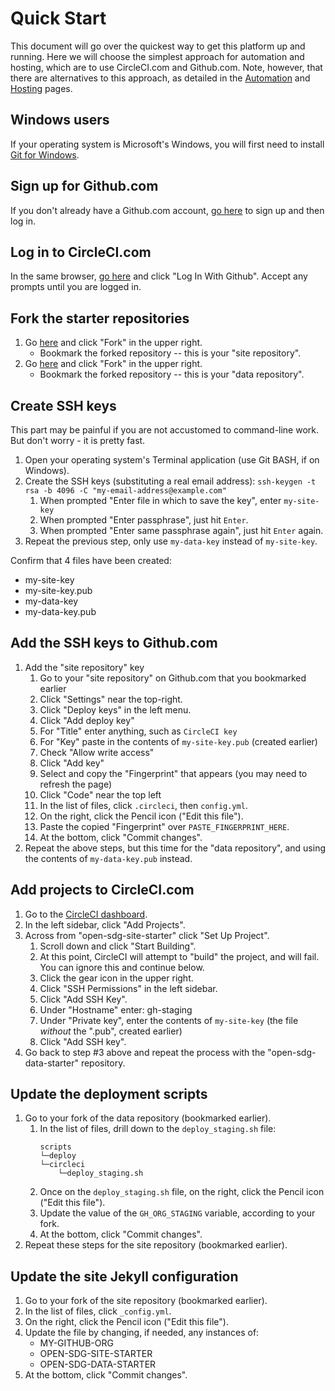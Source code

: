 # Quick Start

This document will go over the quickest way to get this platform up and running. Here we will choose the simplest approach for automation and hosting, which are to use CircleCI.com and Github.com. Note, however, that there are alternatives to this approach, as detailed in the [Automation](automation/index.md) and [Hosting](hosting/index.md) pages.

## Windows users

If your operating system is Microsoft's Windows, you will first need to install [Git for Windows](https://git-scm.com/download/win).

## Sign up for Github.com

If you don't already have a Github.com account, [go here](https://github.com/) to sign up and then log in.

## Log in to CircleCI.com

In the same browser, [go here](https://circleci.com/vcs-authorize/) and click "Log In With Github". Accept any prompts until you are logged in.

## Fork the starter repositories

1. Go [here](https://github.com/open-sdg/open-sdg-site-starter) and click "Fork" in the upper right.
    * Bookmark the forked repository -- this is your "site repository".
1. Go [here](https://github.com/open-sdg/open-sdg-data-starter) and click "Fork" in the upper right.
    * Bookmark the forked repository -- this is your "data repository".

## Create SSH keys

This part may be painful if you are not accustomed to command-line work. But don't worry - it is pretty fast.

1. Open your operating system's Terminal application (use Git BASH, if on Windows).
1. Create the SSH keys (substituting a real email address):
    `ssh-keygen -t rsa -b 4096 -C "my-email-address@example.com"`
    1. When prompted "Enter file in which to save the key", enter `my-site-key`
    1. When prompted "Enter passphrase", just hit `Enter`.
    1. When prompted "Enter same passphrase again", just hit `Enter` again.
1. Repeat the previous step, only use `my-data-key` instead of `my-site-key`.

Confirm that 4 files have been created:

* my-site-key
* my-site-key.pub
* my-data-key
* my-data-key.pub

## Add the SSH keys to Github.com

1. Add the "site repository" key
    1. Go to your "site repository" on Github.com that you bookmarked earlier
    1. Click "Settings" near the top-right.
    1. Click "Deploy keys" in the left menu.
    1. Click "Add deploy key"
    1. For "Title" enter anything, such as `CircleCI key`
    1. For "Key" paste in the contents of `my-site-key.pub` (created earlier)
    1. Check "Allow write access"
    1. Click "Add key"
    1. Select and copy the "Fingerprint" that appears (you may need to refresh the page)
    1. Click "Code" near the top left
    1. In the list of files, click `.circleci`, then `config.yml`.
    1. On the right, click the Pencil icon ("Edit this file").
    1. Paste the copied "Fingerprint" over `PASTE_FINGERPRINT_HERE`.
    1. At the bottom, click "Commit changes".
1. Repeat the above steps, but this time for the "data repository", and using the contents of `my-data-key.pub` instead.

## Add projects to CircleCI.com

1. Go to the [CircleCI dashboard](https://circleci.com/dashboard).
1. In the left sidebar, click "Add Projects".
1. Across from "open-sdg-site-starter" click "Set Up Project".
    1. Scroll down and click "Start Building".
    1. At this point, CircleCI will attempt to "build" the project, and will fail. You can ignore this and continue below.
    1. Click the gear icon in the upper right.
    1. Click "SSH Permissions" in the left sidebar.
    1. Click "Add SSH Key".
    1. Under "Hostname" enter: gh-staging
    1. Under "Private key", enter the contents of `my-site-key` (the file *without* the ".pub", created earlier)
    1. Click "Add SSH key".
1. Go back to step #3 above and repeat the process with the "open-sdg-data-starter" repository.

## Update the deployment scripts

1. Go to your fork of the data repository (bookmarked earlier).
    1. In the list of files, drill down to the `deploy_staging.sh` file:
        ```
        scripts
        └─deploy
        └─circleci
            └─deploy_staging.sh
        ```
    1. Once on the `deploy_staging.sh` file, on the right, click the Pencil icon ("Edit this file").
    1. Update the value of the `GH_ORG_STAGING` variable, according to your fork.
    1. At the bottom, click "Commit changes".
1. Repeat these steps for the site repository (bookmarked earlier).

## Update the site Jekyll configuration

1. Go to your fork of the site repository (bookmarked earlier).
1. In the list of files, click `_config.yml`.
1. On the right, click the Pencil icon ("Edit this file").
1. Update the file by changing, if needed, any instances of:
    * MY-GITHUB-ORG
    * OPEN-SDG-SITE-STARTER
    * OPEN-SDG-DATA-STARTER
1. At the bottom, click "Commit changes".
